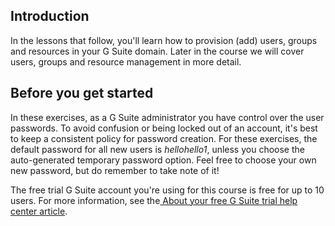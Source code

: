 ## Introduction

In the lessons that follow, you'll learn how to provision (add) users, groups and resources in your G Suite domain. Later in the course we will cover users, groups and resource management in more detail.

## Before you get started

In these exercises, as a G Suite administrator you have control over the user passwords. To avoid confusion or being locked out of an account, it's best to keep a consistent policy for password creation. For these exercises, the default password for all new users is *hellohello1*, unless you choose the auto-generated temporary password option. Feel free to choose your own new password, but do remember to take note of it!

The free trial G Suite account you're using for this course is free for up to 10 users. For more information, see the[ About your free G Suite trial help center article](https://support.google.com/a/answer/6388094?hl=en).
